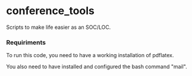 # conference_tools
Scripts to make life easier as an SOC/LOC.

### Requiriments

To run this code, you need to have a working installation of pdflatex.

You also need to have installed and configured the bash command "mail".
